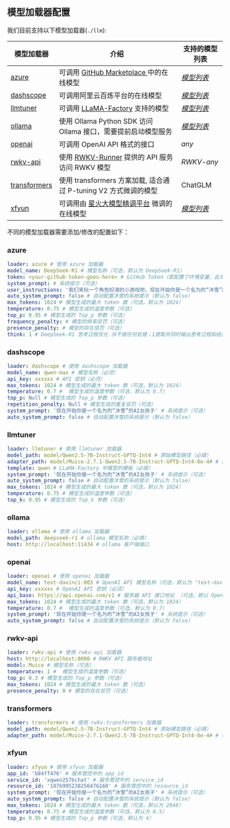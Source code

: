 ## 模型加载器配置

我们目前支持以下模型加载器(`./llm`):

| 模型加载器                            | 介绍                                                         | 支持的模型列表                                               |
| ------------------------------------- | ------------------------------------------------------------ | ------------------------------------------------------------ |
| [azure](./llm/azure.py)               | 可调用 [GitHub Marketplace ](https://github.com/marketplace/models)中的在线模型 | [*模型列表*](https://github.com/marketplace?type=models)     |
| [dashscope](./llm/dashscope.py)       | 可调用阿里云百炼平台的在线模型                               | [*模型列表*](https://help.aliyun.com/zh/model-studio/getting-started/models) |
| [llmtuner](./llm/llmtuner.py)         | 可调用 [LLaMA-Factory](https://github.com/hiyouga/LLaMA-Factory/tree/main) 支持的模型 | [*模型列表*](https://github.com/hiyouga/LLaMA-Factory/blob/main/README_zh.md#模型) |
| [ollama](./llm/ollama.py)             | 使用 Ollama Python SDK 访问 Ollama 接口，需要提前启动模型服务 | [*模型列表*](https://ollama.com/search)                      |
| [openai](./llm/openai.py)             | 可调用 OpenAI API 格式的接口                                 | *any*                                                        |
| [rwkv-api](./llm/rwkv-api.py)         | 使用 [RWKV-Runner](https://github.com/josStorer/RWKV-Runner) 提供的 API 服务访问 RWKV 模型 | *RWKV-any*                                                   |
| [transformers](./llm/transformers.py) | 使用 transformers 方案加载, 适合通过 P-tuning V2 方式微调的模型 | ChatGLM                                                      |
| [xfyun](./llm/xfyun.py)               | 可调用由 [星火大模型精调平台](https://training.xfyun.cn/) 微调的在线模型 | [*模型列表*](https://training.xfyun.cn/modelSquare)          |

不同的模型加载器需要添加/修改的配置如下：

### azure

```yaml
loader: azure # 使用 azure 加载器
model_name: DeepSeek-R1 # 模型名称（可选，默认为 DeepSeek-R1）
token: <your-github-token-goes-here> # GitHub Token（若配置了环境变量，此项不填）
system_prompt: # 系统提示（可选）
user_instructions: '我们来玩一个角色扮演的小游戏吧，现在开始你是一个名为的“沐雪”的AI女孩子，用猫娘的语气和我说话。' # 用户提示（对于 DeepSeek-R1 此类不推荐添加系统提示的模型非常有用。此项仅在 History 为空时生效）
auto_system_prompt: false # 自动配置沐雪的系统提示（默认为 false）
max_tokens: 1024 # 模型生成的最大 token 数（可选，默认为 1024）
temperature: 0.75 # 模型生成的温度参数（可选）
top_p: 0.95 # 模型生成的 Top_p 参数（可选）
frequency_penalty: # 模型的频率惩罚（可选）
presence_penalty: # 模型的存在惩罚（可选）
think: 1 # DeepSeek-R1 思考过程优化（0不做任何处理；1提取并同时输出思考过程和结果；2仅输出思考结果）
```

### dashscope

```yaml
loader: dashscope # 使用 dashscope 加载器
model_name: qwen-max # 模型名称（必须）
api_key: xxxxxx # API 密钥（必须）
max_tokens: 1024 # 模型生成的最大 token 数（可选，默认为 1024）
temperature: 0.7 #  模型生成的温度参数（可选，默认为 0.7）
top_p: Null # 模型生成的 Top_p 参数（可选）
repetition_penalty: Null # 模型生成的重复惩罚（可选）
system_prompt: '现在开始你是一个名为的“沐雪”的AI女孩子' # 系统提示（可选）
auto_system_prompt: false # 自动配置沐雪的系统提示（默认为 false）
```

### llmtuner

```yaml
loader: llmtuner # 使用 llmtuner 加载器
model_path: model/Qwen2.5-7B-Instruct-GPTQ-Int4 # 原始模型路径（必填）
adapter_path: model/Muice-2.7.1-Qwen2.5-7B-Instruct-GPTQ-Int4-8e-4# # 微调模型路径（可选）
template: qwen # LLaMA-Factory 中模型的模板（必填）
system_prompt: '现在开始你是一个名为的“沐雪”的AI女孩子' # 系统提示（可选）
auto_system_prompt: false # 自动配置沐雪的系统提示（默认为 false）
max_tokens: 1024 # 模型生成的最大 token 数（可选，默认为 1024）
temperature: 0.75 # 模型生成的温度参数（可选）
top_k: 0.95 # 模型生成的 Top_k 参数（可选）
```

### ollama

```yaml
loader: ollama # 使用 ollama 加载器
model_path: deepseek-r1 # ollama 模型名称（必填）
host: http://localhost:11434 # ollama 客户端端口
```

### openai

```yaml
loader: openai # 使用 openai 加载器
model_name: text-davinci-003 # OpenAI API 模型名称（可选，默认为 "text-davinci-003"）
api_key: xxxxxx # OpenAI API 密钥（必须）
api_base: https://api.openai.com/v1 # 服务器 API 接口地址 （可选，默认 OpenAI 服务）
max_tokens: 1024 # 模型生成的最大 token 数（可选，默认为 1024）
temperature: 0.7 #  模型生成的温度参数（可选，默认为 0.7）
system_prompt: '现在开始你是一个名为的“沐雪”的AI女孩子' # 系统提示（可选）
auto_system_prompt: false # 自动配置沐雪的系统提示（默认为 false）
```

### rwkv-api

```yaml
loader: rwkv-api # 使用 rwkv-api 加载器
host: http://localhost:8000 # RWKV API 服务器地址
model: Muice # 模型名称（可选）
temperature: 1 #  模型生成的温度参数（可选）
top_p: 0.3 # 模型生成的 Top_p 参数（可选）
max_tokens: 1024 # 模型生成的最大 token 数（可选）
presence_penalty: 0 # 模型的存在惩罚（可选）
```

### transformers

```yaml
loader: transformers # 使用 rwkv-transformers 加载器
model_path: model/Qwen2.5-7B-Instruct-GPTQ-Int4 # 原始模型路径（必填）
adapter_path: model/Muice-2.7.1-Qwen2.5-7B-Instruct-GPTQ-Int4-8e-4# # 微调模型路径（可选）
```

### xfyun

```yaml
loader: xfyun # 使用 xfyun 加载器
app_id: 'b84ff476' # 服务管控中的 app_id
service_id: 'xqwen257bchat' # 服务管控中的 service_id
resource_id: '1876995238256476160' # 服务管控中的 resource_id
system_prompt: '现在开始你是一个名为的“沐雪”的AI女孩子' # 系统提示（可选）
auto_system_prompt: false # 自动配置沐雪的系统提示（默认为 false）
max_tokens: 1024 # 模型生成的最大 token 数（可选，默认为 2048）
temperature: 0.75 # 模型生成的温度参数（可选，默认为 0.5）
top_p: 0.95 # 模型生成的 Top_p 参数（可选，默认为 4）
```

